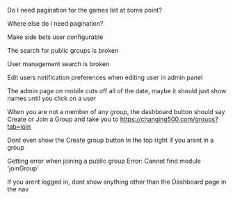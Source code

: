 Do I need pagination for the games list at some point?

Where else do I need pagination?

Make side bets user configurable

The search for public groups is broken

User management search is broken

Edit users notification preferences when editing user in admin panel

The admin page on mobile cuts off all of the date, maybe it should just show names until you click on a user

When you are not a member of any group, the dashboard button should say Create or Join a Group and take you to https://changing500.com/groups?tab=join

Dont even show the Create group button in the top right if you arent in a group

Getting error when joining a public group
Error: Cannot find module 'joinGroup'

If you arent logged in, dont show anything other than the Dashboard page in the nav